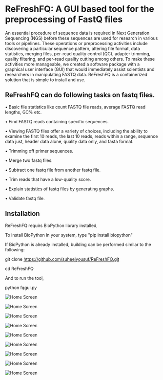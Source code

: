 # ReFreshFQ: A GUI based tool for the preprocessing of FastQ files

An essential procedure of sequence data is required in Next Generation Sequencing (NGS)  before these sequences are used for research in various tools or pipelines. 
These operations or preprocessing activities include discovering a particular sequence pattern, altering file format, data statistics, merging files, per-read quality control (QC), adapter trimming, quality filtering, and per-read quality cutting among others.
To make these activities more manageable, we created a software package with a graphical user interface (GUI) that would immediately assist scientists and researchers in manipulating FASTQ data. ReFreshFQ is a containerized solution that is simple to install and use.

## ReFreshFQ can do following tasks on fastq files.

•	Basic file statistics like count FASTQ file reads, average FASTQ read lengths, GC% etc.

•	Find FASTQ reads containing specific sequences.

•	Viewing FASTQ files offer a variety of choices, including the ability to examine the first 10 reads, the last 10 reads, reads within a range, sequence data just, header data alone, quality data only, and fasta format.

•	Trimming off primer sequences.

•	Merge two fastq files.

•	Subtract one fastq file from another fastq file.

•	Trim reads that have a low-quality score.

•	Explain statistics of fastq files by generating graphs. 

•	Validate fastq file.

## Installation

ReFreshFQ requirs BioPython library installed,

To install BioPython in your system, type "pip install biopython"

If BioPython is already installed, building can be performed similar to the following:

git clone https://github.com/suheelyousuf/ReFreshFQ.git

cd ReFreshFQ

And to run the tool,

python fqgui.py

![Home Screen](https://github.com/suheelyousuf/ReFreshFQ/blob/master/screens/Capture1.PNG)

![Home Screen](https://github.com/suheelyousuf/ReFreshFQ/blob/master/screens/Capture2.PNG)

![Home Screen](https://github.com/suheelyousuf/ReFreshFQ/blob/master/screens/Capture3.PNG)

![Home Screen](https://github.com/suheelyousuf/ReFreshFQ/blob/master/screens/Capture4.PNG)

![Home Screen](https://github.com/suheelyousuf/ReFreshFQ/blob/master/screens/Capture5.PNG)

![Home Screen](https://github.com/suheelyousuf/ReFreshFQ/blob/master/screens/Capture6.PNG)

![Home Screen](https://github.com/suheelyousuf/ReFreshFQ/blob/master/screens/Capture7.PNG)

![Home Screen](https://github.com/suheelyousuf/ReFreshFQ/blob/master/screens/Capture8.PNG)

![Home Screen](https://github.com/suheelyousuf/ReFreshFQ/blob/master/screens/Capture9.PNG)
